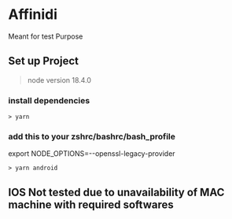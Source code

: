 # Affinidi

Meant for test Purpose

## Set up Project

> node version 18.4.0

### install dependencies

```shell
> yarn
```
### add this to your zshrc/bashrc/bash_profile
export NODE_OPTIONS=--openssl-legacy-provider

```shell
> yarn android
```

## IOS Not tested due to unavailability of MAC machine with required softwares
